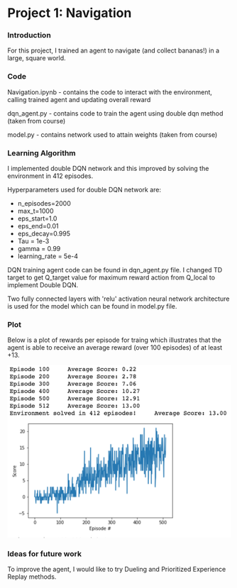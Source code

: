 [//]: # (Image References)

[image1]: https://user-images.githubusercontent.com/10624937/42135619-d90f2f28-7d12-11e8-8823-82b970a54d7e.gif "Trained Agent"

# Project 1: Navigation

### Introduction

For this project, I trained an agent to navigate (and collect bananas!) in a large, square world.  

### Code

Navigation.ipynb - contains the code to interact with the environment, calling trained agent and updating overall reward

dqn_agent.py - contains code to train the agent using double dqn method (taken from course)

model.py - contains network used to attain weights (taken from course)


### Learning Algorithm

I implemented double DQN network and this improved by solving the environment in 412 episodes. 

Hyperparameters used for double DQN network are:
- n_episodes=2000
- max_t=1000 
- eps_start=1.0 
- eps_end=0.01 
- eps_decay=0.995
- Tau = 1e-3
- gamma = 0.99
- learning_rate = 5e-4

DQN training agent code can be found in dqn_agent.py file. I changed TD target to get Q_target value for maximum reward action from Q_local to implement Double DQN.

Two fully connected layers with 'relu' activation neural network architecture is used for the model which can be found in model.py file.

### Plot

Below is a plot of rewards per episode for traing which illustrates that the agent is able to receive an average reward (over 100 episodes) of at least +13.

![Plot of Rewards](reward_plot_v1.png) 

### Ideas for future work

To improve the agent, I would like to try Dueling and Prioritized Experience Replay methods.
